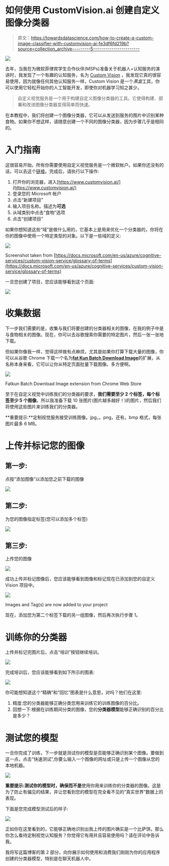 # 如何使用 CustomVision.ai 创建自定义图像分类器

> 原文：<https://towardsdatascience.com/how-to-create-a-custom-image-classifier-with-customvision-ai-fe3df6fd219b?source=collection_archive---------5----------------------->

![](img/d71940625c602062f34316a68c141a25.png)

去年，当我在为微软菲律宾学生合作伙伴(MSPs)准备关于机器人+认知服务的演讲时，我发现了一个有趣的认知服务，名为 [Custom Vision](https://www.customvision.ai/) ，我发现它真的很容易使用，因为就像任何其他认知服务一样，Custom Vision 是一个*黑盒*工具，你可以使用它轻松开始你的人工智能开发，即使你对机器学习知之甚少。

> 自定义视觉服务是一个用于构建自定义图像分类器的工具。它使得构建、部署和改进图像分类器变得简单而快速。

在本教程中，我们将创建一个图像分类器，它可以从发送到服务的图片中识别某种食物。如果你不想这样，请随意创建一个不同的图像分类器，因为步骤几乎是相同的。

# 入门指南

这很容易开始，所有你需要使用自定义视觉服务是一个微软帐户。如果你还没有的话，可以去这个[链接](https://outlook.live.com/owa/)。完成后，请执行以下操作:

1.  打开你的浏览器，进入[https://www.customvision.ai/](https://www.customvision.ai/)
2.  登录您的 Microsoft 帐户
3.  点击“新建项目”
4.  输入项目名称。描述为**可选**
5.  从域类别中点击“食物”选项
6.  点击“创建项目”

如果你想知道这些“域”是做什么用的，它基本上是用来优化一个分类器的，你将在你的图像中使用一个特定类型的对象。以下是一些域的定义:

![](img/754dd07f315d6e6f211d35acf12d3237.png)

Screenshot taken from [https://docs.microsoft.com/en-us/azure/cognitive-services/custom-vision-service/glossary-of-terms](https://docs.microsoft.com/en-us/azure/cognitive-services/custom-vision-service/glossary-of-terms)

一旦您创建了项目，您应该能够看到这个页面:

![](img/e56244024f62e0c928e44f6df09fa936.png)

# 收集数据

下一步我们需要的是，收集与我们将要创建的分类器相关的图像，在我的例子中是与食物相关的图像。现在，你可以去谷歌搜索你需要的特定图片，然后一张一张地下载。

但如果你像我一样，觉得这样做有点麻烦，尤其是如果你打算下载大量的图像，你可以从谷歌 Chrome 下载一个名为[**fat Kun Batch Download Image**](https://chrome.google.com/webstore/detail/fatkun-batch-download-ima/nnjjahlikiabnchcpehcpkdeckfgnohf?hl=en)的扩展，从名称本身来看，它可以让你从特定页面批量下载图像。多方便啊。

![](img/139a95857b18b8779d7a994e39177185.png)

Fatkun Batch Download Image extension from Chrome Web Store

至于在自定义视觉中训练我们的分类器的要求，**我们需要至少 2 个标签，每个标签至少 5 个图像**。所以我准备下载 10 张图片(图片越多越好！)的图片，然后我们将使用这些图片来训练我们的分类器。

**重要提示:**定制视觉服务接受训练图像。jpg，。png，还有。bmp 格式，每张图片最多 6 MB。

# 上传并标记您的图像

## 第一步:

点按“添加图像”以添加您之前下载的图像

![](img/015237620499a0257415cb24ea847dde.png)

## 第二步:

为您的图像指定标签(您可以添加多个标签)

![](img/4f154ec8d89548e61a4daa173dc76f65.png)

## 第三步:

上传您的图像

![](img/364360ed9a41d1378b029f2fe4d25e9a.png)

成功上传并标记图像后，您应该能够看到图像和标记现在已添加到您的自定义 Vision 项目中。

![](img/e0f9828d186ce40d12a0d8f44e7489a2.png)

Images and Tag(s) are now added to your project

现在，添加您为第二个标签下载的另一组图像，然后再次执行步骤 1。

# 训练你的分类器

上传并标记完图片后，点击“培训”按钮继续培训。

![](img/e1d3e3f6523fe396d0808430ef5514aa.png)

完成培训后，您应该能够看到如下所示的图表:

![](img/f1138f856948595f5ae4a39c12d2159c.png)

你可能想知道这个“精确”和“回忆”图表是什么意思，对吗？他们在这里:

1.  精度:您的分类器能够正确分类您用来训练它的训练图像的百分比。
2.  回想一下:根据在训练期间分类的图像，您的**分类器模型**能够正确识别的百分比是多少？

# 测试您的模型

一旦你完成了训练，下一步就是测试你的模型是否能够正确识别某个图像。要做到这一点，点击“快速测试”,你要么输入一个图像的网址或只是上传一个图像从您的本地机器。

![](img/8d1ace2e468d204a942bbdfa47e68f0a.png)

**重要提示:**测试你的模型时，确保**而不是**使用你用来训练你的分类器的图像。这是为了防止有偏见的结果，并让您看到您的模型在完全看不见的“真实世界”数据上的表现。

下面是您完成模型测试后的样子:

![](img/095010101db2e62de095560a71175eaa.png)

正如你在这里看到的，它能够正确地识别出我上传的图片确实是一个比萨饼。那么你怎么看待定制视觉认知服务？你觉得它有用并且容易使用吗？请在评论中告诉我。

我将写这篇博客的第 2 部分，向你展示如何使用和消费我们刚刚为你的应用程序创建的分类器模型，特别是在聊天机器人中。